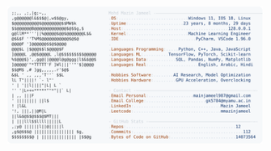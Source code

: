 <picture>
  <source srcset="https://raw.githubusercontent.com/mmazinjameel/mmazinjameel/main/dark_mode.svg?v=1754192607" media="(prefers-color-scheme: dark)">
  <img src="https://raw.githubusercontent.com/mmazinjameel/mmazinjameel/main/light_mode.svg?v=1754192607">
</picture>
